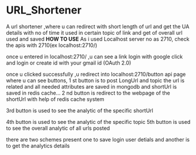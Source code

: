 # URL_Shortener
A url shortener ,where u can redirect with short length of url and get the UA details with no of time it used in certain topic of link   and get of overall url used and saved
****HOW TO USE****
As i used Localhost server no as 2710, check the apis with 2710(ex localhost:2710/)

once u entered in localhost:2710/ ,u can see a link login with google
click and login or create id with your gmail id (OAuth 2.0)

once u clicked successfully ,u redirect into localhost:2710/button api page
where u can see buttons,
1 st button is to post LongUrl and topic the url is related and all needed attributes are saved in mongodb and shortUrl is saved in redis cache...
2 nd button is redirect to the webpage of the shortUrl with help of redis cache system

3rd button is used to see the analytic of the specific shortUrl

4th button is used to see the analytic of the specific topic
5th button is used to see the overall analytic of all urls posted 

there are two schemes present one to save login user detials and another is to get the analytics details
